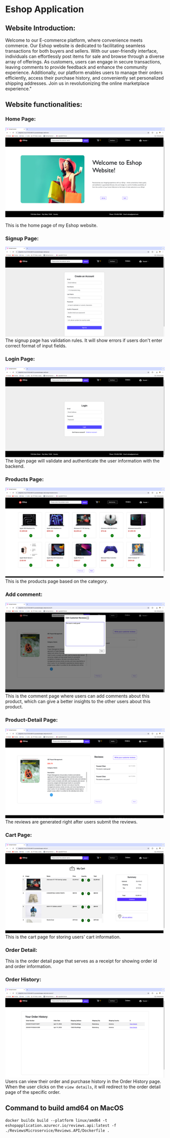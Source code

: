 # Eshop Application

## Website Introduction:

Welcome to our E-commerce platform, where convenience meets commerce. Our Eshop website is dedicated to facilitating seamless transactions for both buyers and sellers. With our user-friendly interface, individuals can effortlessly post items for sale and browse through a diverse array of offerings. As customers, users can engage in secure transactions, leaving comments to provide feedback and enhance the community experience. Additionally, our platform enables users to manage their orders efficiently, access their purchase history, and conveniently set personalized shipping addresses. Join us in revolutionizing the online marketplace experience."

## Website functionalities:

### Home Page:

![Home Page](/assets/home.png)

This is the home page of my Eshop website.

### Signup Page:

![Signup Page](/assets/signup.png)
The signup page has validation rules. It will show errors if users don't enter correct format of input fields.

### Login Page:

![Login Page](/assets/login.png)
The login page will validate and authenticate the user information with the backend.

### Products Page:

![Products page](/assets/products.png)
This is the products page based on the category.

### Add comment:

![Comment page](/assets/comment.png)
This is the comment page where users can add comments about this product, which can give a better insights to the other users about this product.

### Product-Detail Page:

![Product Detail](/assets/reviews.png)
The reviews are generated right after users submit the reviews.

### Cart Page:

![Cart Page](/assets/cart.png)
This is the cart page for storing users' cart information.

### Order Detail:

This is the order detail page that serves as a receipt for showing order id and order information.

### Order History:

![Order History](/assets/order-history.png)
Users can view their order and purchase history in the Order History page. When the user clicks on the `view details`, it will redirect to the order detail page of the specific order.

## Command to build amd64 on MacOS

```
docker buildx build --platform linux/amd64 -t eshopapplication.azurecr.io/reviews.api:latest -f ./ReviewsMicroservice/Reviews.API/Dockerfile .
```

